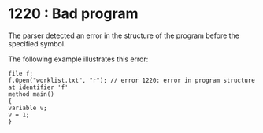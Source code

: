 # 1220 : Bad program

The parser detected an error in the structure of the program before the specified symbol.

&#x20;

The following example illustrates this error:

```
file f;
f.Open("worklist.txt", "r"); // error 1220: error in program structure at identifier 'f'
method main()
{
variable v;
v = 1;
}
```

&#x20;
